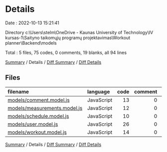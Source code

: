 # Details

Date : 2022-10-13 15:21:41

Directory c:\\Users\\stelm\\OneDrive - Kaunas University of Technology\\IV kursas-1\\Saityno taikomųjų programų projektavimas\\Workout planner\\Backend\\models

Total : 5 files,  75 codes, 0 comments, 19 blanks, all 94 lines

[Summary](results.md) / Details / [Diff Summary](diff.md) / [Diff Details](diff-details.md)

## Files
| filename | language | code | comment | blank | total |
| :--- | :--- | ---: | ---: | ---: | ---: |
| [models/comment.model.js](/models/comment.model.js) | JavaScript | 13 | 0 | 4 | 17 |
| [models/measurements.model.js](/models/measurements.model.js) | JavaScript | 12 | 0 | 4 | 16 |
| [models/schedule.model.js](/models/schedule.model.js) | JavaScript | 10 | 0 | 5 | 15 |
| [models/user.model.js](/models/user.model.js) | JavaScript | 26 | 0 | 3 | 29 |
| [models/workout.model.js](/models/workout.model.js) | JavaScript | 14 | 0 | 3 | 17 |

[Summary](results.md) / Details / [Diff Summary](diff.md) / [Diff Details](diff-details.md)